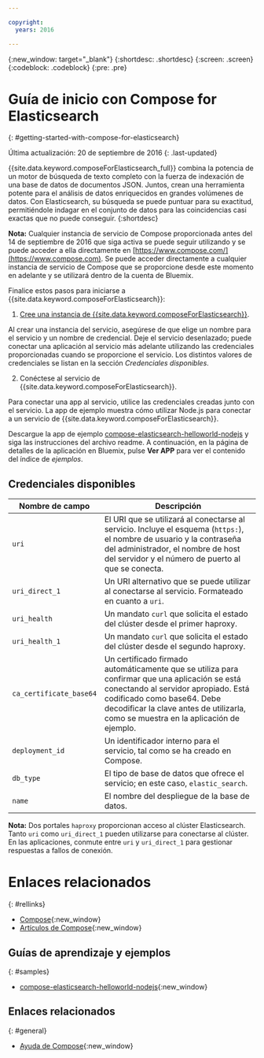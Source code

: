 ```yaml
---

copyright:
  years: 2016

---
```


{:new_window: target="_blank"}
{:shortdesc: .shortdesc}
{:screen: .screen}
{:codeblock: .codeblock}
{:pre: .pre}

# Guía de inicio con Compose for Elasticsearch
{: #getting-started-with-compose-for-elasticsearch}

Última actualización: 20 de septiembre de 2016
{: .last-updated}

{{site.data.keyword.composeForElasticsearch_full}} combina la potencia de un motor de búsqueda de texto completo con la fuerza de indexación de una base de datos de documentos JSON. Juntos, crean una herramienta potente para el análisis de datos enriquecidos en grandes volúmenes de datos. Con Elasticsearch, su búsqueda se puede puntuar para su exactitud, permitiéndole indagar en el conjunto de datos para las coincidencias casi exactas que no puede conseguir.
{:shortdesc}

**Nota:** Cualquier instancia de servicio de Compose proporcionada antes del 14 de septiembre de 2016 que siga activa se puede seguir utilizando y se puede acceder a ella directamente en [https://www.compose.com/](https://www.compose.com). Se puede acceder directamente a cualquier instancia de servicio de Compose que se proporcione desde este momento en adelante y se utilizará dentro de la cuenta de Bluemix.

Finalice estos pasos para iniciarse a {{site.data.keyword.composeForElasticsearch}}:

1. [Cree una instancia de {{site.data.keyword.composeForElasticsearch}}](https://console.ng.bluemix.net/catalog/services/compose-for-elasticsearch/).

  Al crear una instancia del servicio, asegúrese de que elige un nombre para el servicio y un nombre de credencial. Deje el servicio desenlazado; puede conectar una aplicación al servicio más adelante utilizando las credenciales proporcionadas cuando se proporcione el servicio. Los distintos valores de credenciales se listan en la sección *Credenciales disponibles*.

2. Conéctese al servicio de {{site.data.keyword.composeForElasticsearch}}.

  Para conectar una app al servicio, utilice las credenciales creadas junto con el servicio. La app de ejemplo muestra cómo utilizar Node.js para conectar a un servicio de {{site.data.keyword.composeForElasticsearch}}.

  Descargue la app de ejemplo [compose-elasticsearch-helloworld-nodejs](https://github.com/IBM-Bluemix/compose-elasticsearch-helloworld-nodejs) y siga las instrucciones del archivo readme. A continuación, en la página de detalles de la aplicación en Bluemix, pulse **Ver APP** para ver el contenido del índice de *ejemplos*.

## Credenciales disponibles

Nombre de campo|Descripción
----------|-----------
`uri`|El URI que se utilizará al conectarse al servicio. Incluye el esquema (`https:`), el nombre de usuario y la contraseña del administrador, el nombre de host del servidor y el número de puerto al que se conecta.
`uri_direct_1`|Un URI alternativo que se puede utilizar al conectarse al servicio. Formateado en cuanto a `uri`.
`uri_health`|Un mandato `curl` que solicita el estado del clúster desde el primer haproxy.
`uri_health_1`|Un mandato `curl` que solicita el estado del clúster desde el segundo haproxy.
`ca_certificate_base64`|Un certificado firmado automáticamente que se utiliza para confirmar que una aplicación se está conectando al servidor apropiado. Está codificado como base64. Debe decodificar la clave antes de utilizarla, como se muestra en la aplicación de ejemplo.
`deployment_id`|Un identificador interno para el servicio, tal como se ha creado en Compose.
`db_type`|El tipo de base de datos que ofrece el servicio; en este caso, `elastic_search`.
`name`|El nombre del despliegue de la base de datos.

**Nota:** Dos portales `haproxy` proporcionan acceso al clúster Elasticsearch. Tanto `uri` como `uri_direct_1` pueden utilizarse para conectarse al clúster. En las aplicaciones, conmute entre `uri` y `uri_direct_1` para gestionar respuestas a fallos de conexión.

# Enlaces relacionados
{: #rellinks}

* [Compose](https://www.compose.com){:new_window}
* [Artículos de Compose](https://www.compose.com/articles/){:new_window}

## Guías de aprendizaje y ejemplos
{: #samples}
* [compose-elasticsearch-helloworld-nodejs](https://github.com/IBM-Bluemix/compose-elasticsearch-helloworld-nodejs){:new_window}

## Enlaces relacionados
{: #general}
* [Ayuda de Compose](https://help.compose.com/docs){:new_window}
